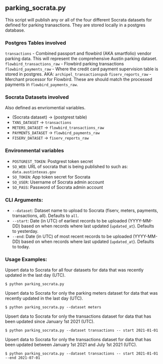 ## parking_socrata.py
This script will publish any or all of the four different Socrata datasets for defined for parking tranasctions. They are stored locally in a postgres database.

### Postgres Tables involved

`transactions` - Combined passport and flowbird (AKA smartfolio) vendor parking data. This will represent the comprehensive Austin parking dataset.
`flowbird_transactions_raw` - Flowbird parking transactions
`flowbird_payments_raw` - Where the credit card payment supervision table is stored in postgres. AKA: `archipel_transactionspub`
`fiserv_reports_raw` - Merchant processor for Flowbird. These are should match the processed payments in `flowbird_payments_raw`.  

### Socrata Datasets involved
Also defined as envriomential variables.
- (Socrata dataset) -> (postgrest table)
-  `TXNS_DATASET`     ->   `transactions`
-  `METERS_DATASET`   ->   `flowbird_transactions_raw`
-  `PAYMENTS_DATASET` ->   `flowbird_payments_raw`
-  `FISERV_DATASET`   ->   `fiserv_reports_raw`

### Environmental variables

- `POSTGREST_TOKEN`: Postgrest token secret
- `SO_WEB`: URL of socrata that is being published to such as: `data.austintexas.gov`
- `SO_TOKEN`: App token secret for Socrata
- `SO_USER`: Username of Socrata admin account
- `SO_PASS`: Password of Socrata admin account

### CLI Arguments:
- `--dataset`: Dataset name to upload to Socrata (fiserv, meters, payments, transactions, all). Defaults to `all`.
- `--start`: Date (in UTC) of earliest records to be uploaded (YYYY-MM-DD) based on when records where last updated (`updated_at`). Defaults to yesterday.
- `--end`: Date (in UTC) of most recent records to be uploaded (YYYY-MM-DD) based on when records where last updated (`updated_at`). Defaults to today.


### Usage Examples:

Upsert data to Socrata for all four datasets for data that was recently updated in the last day (UTC).
```shell
$ python parking_socrata.py 
```

Upsert data to Socrata for only the parking meters dataset for data that was recently updated in the last day (UTC).
```shell
$ python parking_socrata.py --dataset meters
```

Upsert data to Socrata for only the transactions dataset for data that has been updated since January 1st 2021 (UTC).
```shell
$ python parking_socrata.py --dataset transactions -- start 2021-01-01
```

Upsert data to Socrata for only the transactions dataset for data that has been updated between January 1st 2021 and July 1st 2021 (UTC).
```shell
$ python parking_socrata.py --dataset transactions -- start 2021-01-01 --end 2021-07-01
```

